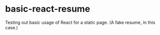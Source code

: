 # basic-react-resume
Testing out basic usage of React for a static page. (A fake resume, in this case.)
